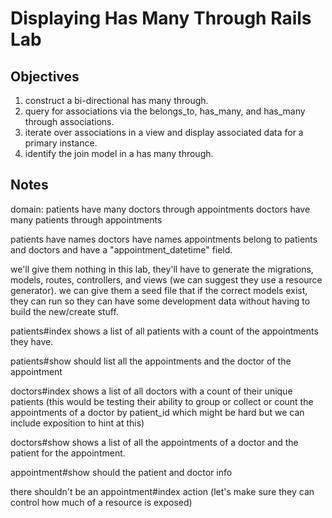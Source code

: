 
# Displaying Has Many Through Rails Lab

## Objectives

1. construct a bi-directional has many through.
2. query for associations via the belongs_to, has_many, and has_many through associations.
3. iterate over associations in a view and display associated data for a primary instance.
4. identify the join model in a has many through.

## Notes

domain:
patients have many doctors through appointments
doctors have many patients through appointments

patients have names
doctors have names
appointments belong to patients and doctors and have a "appointment_datetime" field.

we'll give them nothing in this lab, they'll have to generate the migrations, models, routes, controllers, and views (we can suggest they use a resource generator). we can give them a seed file that if the correct models exist, they can run so they can have some development data without having to build the new/create stuff.

patients#index shows a list of all patients with a count of the appointments they have.

patients#show should list all the appointments and the doctor of the appointment

doctors#index shows a list of all doctors with a count of their unique patients (this would be testing their ability to group or collect or count the appointments of a doctor by patient_id which might be hard but we can include exposition to hint at this)

doctors#show shows a list of all the appointments of a doctor and the patient for the appointment.

appointment#show should the patient and doctor info

there shouldn't be an appointment#index action (let's make sure they can control how much of a resource is exposed)
